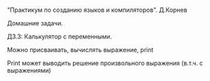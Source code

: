 ﻿"Практикум по созданию языков и компиляторов". Д.Корнев

Домашние задачи.

ДЗ.3:
Калькулятор с переменными.

Можно присваивать, вычислять выражение, print

Print может выводить решение произвольного выражения (в.т.ч. с выражениями)

